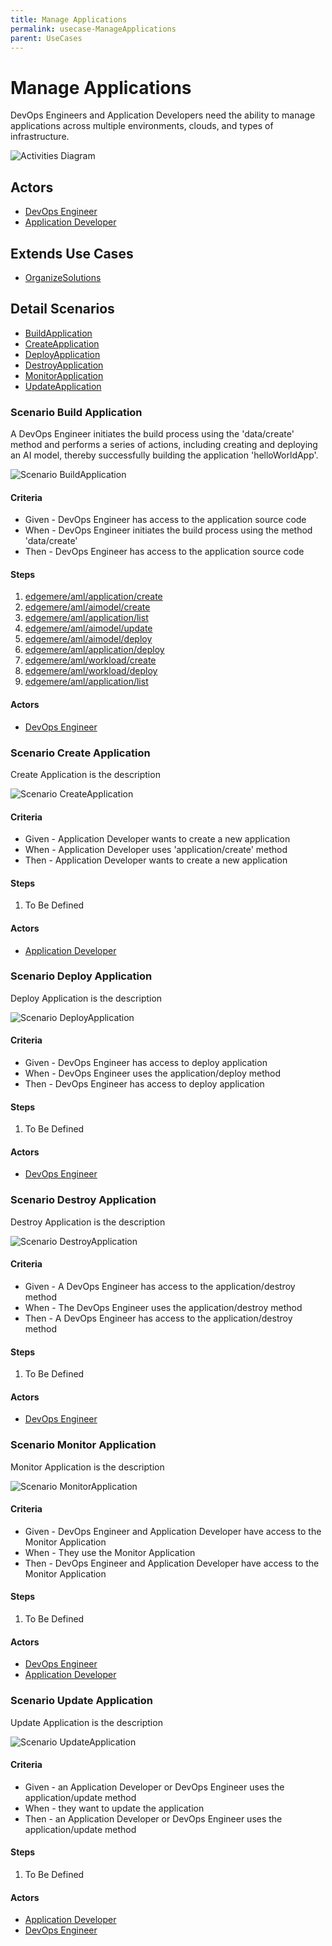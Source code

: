 ```yaml
---
title: Manage Applications
permalink: usecase-ManageApplications
parent: UseCases
---
```

# Manage Applications

DevOps Engineers and Application Developers need the ability to manage applications across multiple environments, clouds, and types of infrastructure.

![Activities Diagram](./Activities.png)

## Actors

* [DevOps Engineer](actor-devops)
* [Application Developer](actor-applicationdeveloper)





## Extends Use Cases

* [OrganizeSolutions](usecase-OrganizeSolutions)







## Detail Scenarios

* [BuildApplication](#scenario-BuildApplication)
* [CreateApplication](#scenario-CreateApplication)
* [DeployApplication](#scenario-DeployApplication)
* [DestroyApplication](#scenario-DestroyApplication)
* [MonitorApplication](#scenario-MonitorApplication)
* [UpdateApplication](#scenario-UpdateApplication)



### Scenario Build Application

A DevOps Engineer initiates the build process using the &#39;data/create&#39; method and performs a series of actions, including creating and deploying an AI model, thereby successfully building the application &#39;helloWorldApp&#39;.

![Scenario BuildApplication](./BuildApplication.png)
#### Criteria

* Given - DevOps Engineer has access to the application source code
* When - DevOps Engineer initiates the build process using the method &#39;data/create&#39;
* Then - DevOps Engineer has access to the application source code

#### Steps
1. [ edgemere/aml/application/create ](#action--edgemere-aml-application-create)
1. [ edgemere/aml/aimodel/create ](#action--edgemere-aml-aimodel-create)
1. [ edgemere/aml/application/list ](#action--edgemere-aml-application-list)
1. [ edgemere/aml/aimodel/update ](#action--edgemere-aml-aimodel-update)
1. [ edgemere/aml/aimodel/deploy ](#action--edgemere-aml-aimodel-deploy)
1. [ edgemere/aml/application/deploy ](#action--edgemere-aml-application-deploy)
1. [ edgemere/aml/workload/create ](#action--edgemere-aml-workload-create)
1. [ edgemere/aml/workload/deploy ](#action--edgemere-aml-workload-deploy)
1. [ edgemere/aml/application/list ](#action--edgemere-aml-application-list)

#### Actors

* [DevOps Engineer](actor-devops)



### Scenario Create Application

Create Application is the description

![Scenario CreateApplication](./CreateApplication.png)
#### Criteria

* Given - Application Developer wants to create a new application
* When - Application Developer uses &#39;application/create&#39; method
* Then - Application Developer wants to create a new application

#### Steps
1. To Be Defined

#### Actors

* [Application Developer](actor-applicationdeveloper)



### Scenario Deploy Application

Deploy Application is the description

![Scenario DeployApplication](./DeployApplication.png)
#### Criteria

* Given - DevOps Engineer has access to deploy application
* When - DevOps Engineer uses the application/deploy method
* Then - DevOps Engineer has access to deploy application

#### Steps
1. To Be Defined

#### Actors

* [DevOps Engineer](actor-devops)



### Scenario Destroy Application

Destroy Application is the description

![Scenario DestroyApplication](./DestroyApplication.png)
#### Criteria

* Given - A DevOps Engineer has access to the application/destroy method
* When - The DevOps Engineer uses the application/destroy method
* Then - A DevOps Engineer has access to the application/destroy method

#### Steps
1. To Be Defined

#### Actors

* [DevOps Engineer](actor-devops)



### Scenario Monitor Application

Monitor Application is the description

![Scenario MonitorApplication](./MonitorApplication.png)
#### Criteria

* Given - DevOps Engineer and Application Developer have access to the Monitor Application
* When - They use the Monitor Application
* Then - DevOps Engineer and Application Developer have access to the Monitor Application

#### Steps
1. To Be Defined

#### Actors

* [DevOps Engineer](actor-devops)
* [Application Developer](actor-applicationdeveloper)



### Scenario Update Application

Update Application is the description

![Scenario UpdateApplication](./UpdateApplication.png)
#### Criteria

* Given - an Application Developer or DevOps Engineer uses the application/update method
* When - they want to update the application
* Then - an Application Developer or DevOps Engineer uses the application/update method

#### Steps
1. To Be Defined

#### Actors

* [Application Developer](actor-applicationdeveloper)
* [DevOps Engineer](actor-devops)




